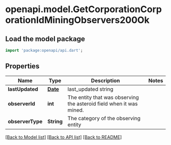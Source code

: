 # openapi.model.GetCorporationCorporationIdMiningObservers200Ok

## Load the model package
```dart
import 'package:openapi/api.dart';
```

## Properties
Name | Type | Description | Notes
------------ | ------------- | ------------- | -------------
**lastUpdated** | [**Date**](Date.md) | last_updated string | 
**observerId** | **int** | The entity that was observing the asteroid field when it was mined.  | 
**observerType** | **String** | The category of the observing entity | 

[[Back to Model list]](../README.md#documentation-for-models) [[Back to API list]](../README.md#documentation-for-api-endpoints) [[Back to README]](../README.md)


